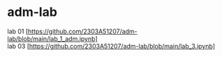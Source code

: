 # adm-lab
lab 01 [https://github.com/2303A51207/adm-lab/blob/main/lab_1_adm.ipynb]                          
lab 03 [https://github.com/2303A51207/adm-lab/blob/main/lab_3.ipynb]            
